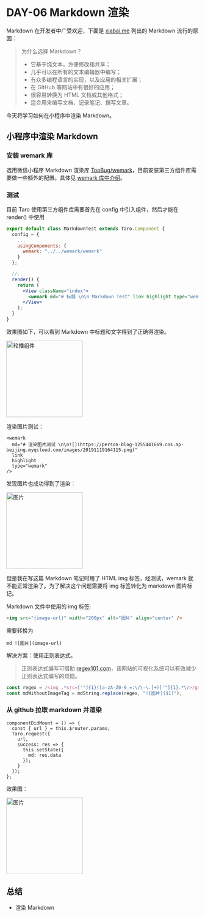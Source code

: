 # DAY-06 Markdown 渲染

Markdown 在开发者中广受欢迎，下面是 [xiabai.me](http://xianbai.me/learn-md/article/about/readme.html) 列出的 Markdown 流行的原因：

> 为什么选择 Markdown？
>
> - 它基于纯文本，方便修改和共享；
> - 几乎可以在所有的文本编辑器中编写；
> - 有众多编程语言的实现，以及应用的相关扩展；
> - 在 GitHub 等网站中有很好的应用；
> - 很容易转换为 HTML 文档或其他格式；
> - 适合用来编写文档、记录笔记、撰写文章。

今天将学习如何在小程序中渲染 Markdown。

## 小程序中渲染 Markdown

### 安装 wemark 库

选用微信小程序 Markdown 渲染库 [TooBug/wemark](https://github.com/TooBug/wemark)，目前安装第三方组件库需要做一些额外的配置。具体见 [wemark 库中介绍](https://github.com/TooBug/wemark#taro)。

### 测试

目前 Taro 使用第三方组件库需要首先在 config 中引入组件，然后才能在 render() 中使用

```jsx
export default class MarkdownTest extends Taro.Component {
  config = {
    ...
    usingComponents: {
      wemark: "../../wemark/wemark"
    }
  };

  //...
  render() {
    return (
      <View className="index">
        <wemark md="# 标题 \n\n Markdown Test" link highlight type="wemark" />
      </View>
    );
  }
}
```

效果图如下，可以看到 Markdown 中标题和文字得到了正确得渲染。

 <img src="https://person-blog-1255441669.cos.ap-beijing.myqcloud.com/images/20191120232915.png" width = "200px" alt="轮播组件" align=center />

渲染图片测试：

```tsx
<wemark
  md="# 渲染图片测试 \n\n![](https://person-blog-1255441669.cos.ap-beijing.myqcloud.com/images/20191119164115.png)"
  link
  highlight
  type="wemark"
/>
```

发现图片也成功得到了渲染：

 <img src="https://person-blog-1255441669.cos.ap-beijing.myqcloud.com/images/20191120233504.png" width = "200px" alt="图片" align=center />

但是我在写这篇 Markdown 笔记时用了 HTML img 标签，经测试，wemark 就不能正常渲染了。为了解决这个问题需要将 img 标签转化为 markdown 图片标记。

Markdown 文件中使用的 img 标签:

```html
<img src="{image-url}" width="200px" alt="图片" align="center" />
```

需要转换为

`md ![图片](image-url)`

解决方案：使用正则表达式。

> 正则表达式编写可借助 [regex101.com](https://regex101.com)，该网站的可视化系统可以有效减少正则表达式编写的烦恼。

```js
const regex = /<img .*src=['"]{1}([a-zA-Z0-9_=:\/\-\.]+)['"]{1}.*\/>/gm;
const mdWithoutImageTag = mdString.replace(regex, "![图片]($1)");
```

### 从 github 拉取 markdown 并渲染

```tsx
componentDidMount = () => {
  const { url } = this.$router.params;
  Taro.request({
    url,
    success: res => {
      this.setState({
        md: res.data
      });
    }
  });
};
```

效果图：

<img src="https://person-blog-1255441669.cos.ap-beijing.myqcloud.com/images/20191120235115.gif" width = "200px" alt="图片" align=center />

## 总结

- 渲染 Markdown
